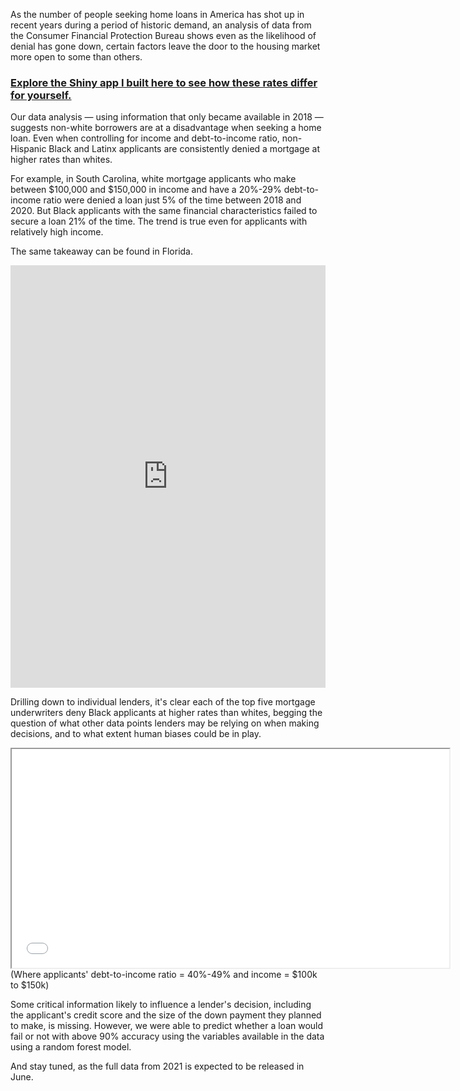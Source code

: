 As the number of people seeking home loans in America has shot up in recent years during a period of historic demand, an analysis of data from the Consumer Financial Protection Bureau shows even as the likelihood of denial has gone down, certain factors leave the door to the housing market more open to some than others.

<h3><a href="https://mkwildeman.shinyapps.io/mortgagebias/">Explore the Shiny app I built here to see how these rates differ for yourself.</a></h3>

Our data analysis — using information that only became available in 2018 — suggests non-white borrowers are at a disadvantage when seeking a home loan. Even when controlling for income and debt-to-income ratio, non-Hispanic Black and Latinx applicants are consistently denied a mortgage at higher rates than whites. 

For example, in South Carolina, white mortgage applicants who make between $100,000 and $150,000 in income and have a 20%-29% debt-to-income ratio were denied a loan just 5% of the time between 2018 and 2020. But Black applicants with the same financial characteristics failed to secure a loan 21% of the time.
The trend is true even for applicants with relatively high income.

The same takeaway can be found in Florida.

<iframe title="Even in the same income, debt and loan brackets, white applicants win a loan more often in FL" aria-label="Grouped Bars" id="datawrapper-chart-1PqYq" src="https://datawrapper.dwcdn.net/1PqYq/1/" scrolling="no" frameborder="0" style="width: 0; min-width: 100% !important; border: none;" height="676"></iframe><script type="text/javascript">!function(){"use strict";window.addEventListener("message",(function(e){if(void 0!==e.data["datawrapper-height"]){var t=document.querySelectorAll("iframe");for(var a in e.data["datawrapper-height"])for(var r=0;r<t.length;r++){if(t[r].contentWindow===e.source)t[r].style.height=e.data["datawrapper-height"][a]+"px"}}}))}();
</script>

Drilling down to individual lenders, it's clear each of the top five mortgage underwriters deny Black applicants at higher rates than whites, begging the question of what other data points lenders may be relying on when making decisions, and to what extent human biases could be in play.

<iframe src="graphics/lenderplot.html" width = "700" height = "350"></iframe>
(Where applicants' debt-to-income ratio = 40%-49% and income = $100k to $150k)

Some critical information likely to influence a lender's decision, including the applicant's credit score and the size of the down payment they planned to make, is missing. However, we were able to predict whether a loan would fail or not with above 90% accuracy using the variables available in the data using a random forest model. 

And stay tuned, as the full data from 2021 is expected to be released in June.
